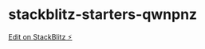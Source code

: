 # stackblitz-starters-qwnpnz

[Edit on StackBlitz ⚡️](https://stackblitz.com/edit/stackblitz-starters-qwnpnz)